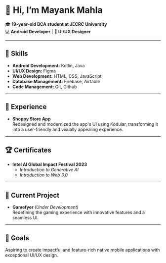 # 👋 Hi, I’m **Mayank Mahla**

🎓 **19-year-old BCA student at JECRC University**  
💻 **Android Developer** | 🎨 **UI/UX Designer**

---

## 🔧 Skills
- **Android Development:** Kotlin, Java  
- **UI/UX Design:** Figma  
- **Web Development:** HTML, CSS, JavaScript  
- **Database Management:** Firebase, Airtable
- **Code Management:** Git, Github

---

  ## 💼 Experience
- **Shoppy Store App**  
  Redesigned and modernized the app's UI using Kodular, transforming it into a user-friendly and visually appealing experience.


---

## 🏆 Certificates
- **Intel AI Global Impact Festival 2023**  
  - *Introduction to Generative AI*  
  - *Introduction to Web 3.0*
---

## 🚀 Current Project
- **Gamefyer** *(Under Development)*  
  Redefining the gaming experience with innovative features and a seamless UI.

---

## 🎯 Goals
Aspiring to create impactful and feature-rich native mobile applications with exceptional UI/UX design.

